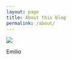 ```yaml
---
layout: page
title: About this blog
permalink: /about/
---
```


![](https://upload.wikimedia.org/wikipedia/commons/4/48/Jekyll-mansfield.jpg)

Emilio
